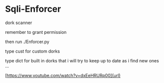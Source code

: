 # Sqli-Enforcer
dork scanner 

remember to grant permission

then run ./Enforcer.py

type cust for custom dorks

type dict for built in dorks that i will try to keep up to date as i find new ones ...

[https://www.youtube.com/watch?v=dxEeHRURp00](url)
